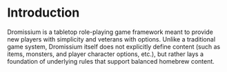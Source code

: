 # Introduction

Dromissium is a tabletop role-playing game framework meant to provide new players with simplicity and veterans with options. Unlike a traditional game system, Dromissium itself does not explicitly define content \(such as items, monsters, and player character options, etc.\), but rather lays a foundation of underlying rules that support balanced homebrew content.

